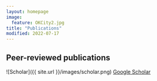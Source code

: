 ```yaml
---
layout: homepage
image:
  feature: OKCity2.jpg
title: "Publications"
modified: 2022-07-17
---
```


## Peer-reviewed publications

<!-- ![Orcid]({{ site.url }}/images/orcid.png) [Orcid]((https://orcid.org/my-orcid?orcid=0000-0002-0037-9239))    -->
![Scholar]({{ site.url }}/images/scholar.png) [Google Scholar](https://scholar.google.com/citations?user=k5i3d9MAAAAJ&hl=cs)       
<!-- ![ResearcherID]({{ site.url }}/images/rid.png) [ResearcherID](https://www.researchgate.net/profile/Frantisek-Stanek)   -->

<!-- ## Press (selection) -->

<!-- ## Outreach and education -->

<!-- ## Online presentations (selection) -->
